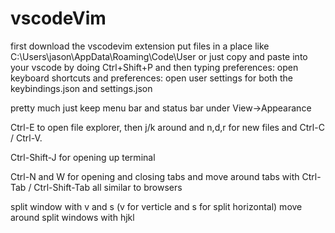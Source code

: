 # vscodeVim

first download the vscodevim extension
put files in a place like C:\Users\jason\AppData\Roaming\Code\User
or just copy and paste into your vscode by doing Ctrl+Shift+P and then typing preferences: open keyboard shortcuts and preferences: open user settings for both the keybindings.json and settings.json

pretty much just keep menu bar and status bar under View->Appearance

Ctrl-E to open file explorer, then j/k around and n,d,r for new files and Ctrl-C / Ctrl-V.

Ctrl-Shift-J for opening up terminal

Ctrl-N and W for opening and closing tabs and move around tabs with Ctrl-Tab / Ctrl-Shift-Tab all similar to browsers

split window with <space> v and <space> s (v for verticle and s for split horizontal)
move around split windows with <space> hjkl
